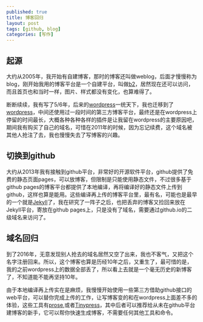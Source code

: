```yaml
---
published: true
title: 博客回归
layout: post
tags: [github, blog]
categories: [写作]
---
```

## 起源
大约从2005年，我开始有自建博客，那时的博客还叫做weblog，后面才慢慢称为blog，刚开始我用的博客平台是一个自建平台，叫做[b2](http://cafelog.com/)，居然现在还可以访问，而且首页也和当时一样，图片、样式都没有变化，也算难得了。

断断续续，我有写了5/6年，后来的[wordpress](https://wordpress.com)一统天下，我也迁移到了[wordpress](https://wordpress.com)，中间还使用过一段时间的第三方博客平台，最终还是在wordpress上停留的时间最长，大概各种各种各样的插件是让我留在wordpress的主要原因吧，期间我有购买了自己的域名，可惜在2011年的时候，因为忘记续费，这个域名被其他人抢注了去，我也慢慢失去了写博客的兴趣。

## 切换到github
大约从2013年我有接触到github平台，非常好的开源软件平台，github提供了免费的静态页面pages，可以放博客，但限制是只能使用静态文件，不过很多基于github pages的博客平台都提供了本地编译，再将编译好的静态文件上传到github，这样也算是能用。这些编译再上传的博客平台里，最有名，可能也是最早的一个就是[Jekyll](https://github.com/jekyll/jekyll)了，我在研究了一阵子之后，也把丢弃的博客又捡回来放在Jekyll平台，寄放在github pages上，只是没有了域名，需要通过github.io的二级域名来访问了。

## 域名回归
到了2016年，无意发现别人抢去的域名居然又空了出来，我也不客气，又把这个名字注册回来。所以，这个博客也算是历经10年之后，又重生了，最可惜的是，我的之前wordpress上的数据全部丢了，所以看上去就是一个毫无历史的新博客了，不知道能不能再坚持10年。

由于本地编译再上传实在是麻烦，我慢慢开始使用一些第三方借助github接口的web平台，可以替你完成上传的工作，让写博客变的和在wordpress上面差不多的体验，这些工具有[prose](http://prose.io),或者[Tinypress](http://tinypress.co)，其中后者可以推荐给从未在github平台建博客的新手，它可以帮你快速生成博客，不需要任何其他工具和命令。